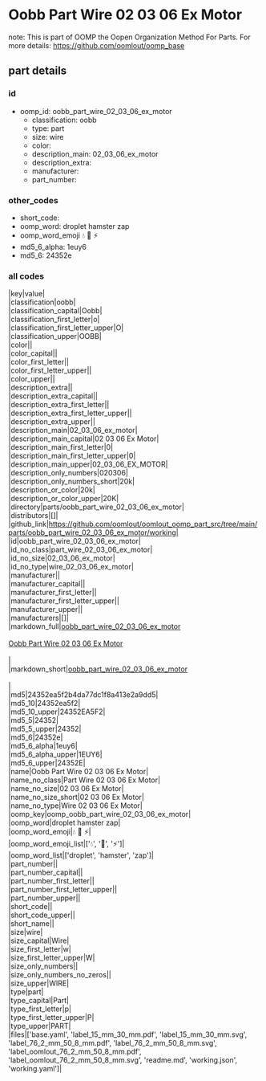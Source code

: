 # Oobb Part Wire 02 03 06 Ex Motor  

note: This is part of OOMP the Oopen Organization Method For Parts. For more details: https://github.com/oomlout/oomp_base

##  part details





### id
* oomp_id: oobb_part_wire_02_03_06_ex_motor
  * classification: oobb
  * type: part
  * size: wire
  * color: 
  * description_main: 02_03_06_ex_motor
  * description_extra: 
  * manufacturer: 
  * part_number: 

### other_codes
* short_code: 
* oomp_word: droplet hamster zap
* oomp_word_emoji :droplet: :hamster: :zap:
* md5_6_alpha: 1euy6
* md5_6: 24352e

### all codes 
|key|value|  
|classification|oobb|  
|classification_capital|Oobb|  
|classification_first_letter|o|  
|classification_first_letter_upper|O|  
|classification_upper|OOBB|  
|color||  
|color_capital||  
|color_first_letter||  
|color_first_letter_upper||  
|color_upper||  
|description_extra||  
|description_extra_capital||  
|description_extra_first_letter||  
|description_extra_first_letter_upper||  
|description_extra_upper||  
|description_main|02_03_06_ex_motor|  
|description_main_capital|02 03 06 Ex Motor|  
|description_main_first_letter|0|  
|description_main_first_letter_upper|0|  
|description_main_upper|02_03_06_EX_MOTOR|  
|description_only_numbers|020306|  
|description_only_numbers_short|20k|  
|description_or_color|20k|  
|description_or_color_upper|20K|  
|directory|parts/oobb_part_wire_02_03_06_ex_motor|  
|distributors|[]|  
|github_link|https://github.com/oomlout/oomlout_oomp_part_src/tree/main/parts/oobb_part_wire_02_03_06_ex_motor/working|  
|id|oobb_part_wire_02_03_06_ex_motor|  
|id_no_class|part_wire_02_03_06_ex_motor|  
|id_no_size|02_03_06_ex_motor|  
|id_no_type|wire_02_03_06_ex_motor|  
|manufacturer||  
|manufacturer_capital||  
|manufacturer_first_letter||  
|manufacturer_first_letter_upper||  
|manufacturer_upper||  
|manufacturers|[]|  
|markdown_full|[oobb_part_wire_02_03_06_ex_motor](https://github.com/oomlout/oomlout_oomp_part_src/tree/main/parts/oobb_part_wire_02_03_06_ex_motor/working)<br>[](https://github.com/oomlout/oomlout_oomp_part_src/tree/main/parts/oobb_part_wire_02_03_06_ex_motor/working)<br>[Oobb Part Wire 02 03 06 Ex Motor](https://github.com/oomlout/oomlout_oomp_part_src/tree/main/parts/oobb_part_wire_02_03_06_ex_motor/working)<br><br>|  
|markdown_short|[oobb_part_wire_02_03_06_ex_motor](https://github.com/oomlout/oomlout_oomp_part_src/tree/main/parts/oobb_part_wire_02_03_06_ex_motor/working)<br><br>|  
|md5|24352ea5f2b4da77dc1f8a413e2a9dd5|  
|md5_10|24352ea5f2|  
|md5_10_upper|24352EA5F2|  
|md5_5|24352|  
|md5_5_upper|24352|  
|md5_6|24352e|  
|md5_6_alpha|1euy6|  
|md5_6_alpha_upper|1EUY6|  
|md5_6_upper|24352E|  
|name|Oobb Part Wire 02 03 06 Ex Motor|  
|name_no_class|Part Wire 02 03 06 Ex Motor|  
|name_no_size|02 03 06 Ex Motor|  
|name_no_size_short|02 03 06 Ex Motor|  
|name_no_type|Wire 02 03 06 Ex Motor|  
|oomp_key|oomp_oobb_part_wire_02_03_06_ex_motor|  
|oomp_word|droplet hamster zap|  
|oomp_word_emoji|:droplet: :hamster: :zap:|  
|oomp_word_emoji_list|[':droplet:', ':hamster:', ':zap:']|  
|oomp_word_list|['droplet', 'hamster', 'zap']|  
|part_number||  
|part_number_capital||  
|part_number_first_letter||  
|part_number_first_letter_upper||  
|part_number_upper||  
|short_code||  
|short_code_upper||  
|short_name||  
|size|wire|  
|size_capital|Wire|  
|size_first_letter|w|  
|size_first_letter_upper|W|  
|size_only_numbers||  
|size_only_numbers_no_zeros||  
|size_upper|WIRE|  
|type|part|  
|type_capital|Part|  
|type_first_letter|p|  
|type_first_letter_upper|P|  
|type_upper|PART|  
|files|['base.yaml', 'label_15_mm_30_mm.pdf', 'label_15_mm_30_mm.svg', 'label_76_2_mm_50_8_mm.pdf', 'label_76_2_mm_50_8_mm.svg', 'label_oomlout_76_2_mm_50_8_mm.pdf', 'label_oomlout_76_2_mm_50_8_mm.svg', 'readme.md', 'working.json', 'working.yaml']|  
